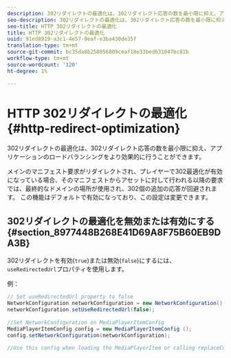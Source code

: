 ```yaml
---
description: 302リダイレクトの最適化は、302リダイレクト応答の数を最小限に抑え、アプリケーションのロードバランシングをより効果的に行うことができます。
seo-description: 302リダイレクトの最適化は、302リダイレクト応答の数を最小限に抑え、アプリケーションのロードバランシングをより効果的に行うことができます。
seo-title: HTTP 302リダイレクトの最適化
title: HTTP 302リダイレクトの最適化
uuid: 91ed8919-a3c1-4e57-9eaf-e3ba430de35f
translation-type: tm+mt
source-git-commit: bc35da8b258056809ceaf18e33bed631047bc81b
workflow-type: tm+mt
source-wordcount: '120'
ht-degree: 1%

---
```



# HTTP 302リダイレクトの最適化{#http-redirect-optimization}

302リダイレクトの最適化は、302リダイレクト応答の数を最小限に抑え、アプリケーションのロードバランシングをより効果的に行うことができます。

メインのマニフェスト要求がリダイレクトされ、プレイヤーで302最適化が有効になっている場合、そのマニフェストからアセットに対して行われる以降の要求では、最終的なドメインの場所が使用され、302個の追加の応答が回避されます。 この機能はデフォルトで有効になっており、この設定は変更できます。

## 302リダイレクトの最適化を無効または有効にする{#section_8977448B268E41D69A8F75B60EB9DA3B}

302リダイレクトを有効(`true`)または無効(`false`)にするには、`useRedirectedUrl`プロパティを使用します。

<!--<a id="example_888749F70C8A43279D06A29BD68E7E4D"></a>-->

例：

```java
// Set useRedirectedUrl property to false 
NetworkConfiguration networkConfiguration = new NetworkConfiguration(); 
networkConfiguration.setUseRedirectedUrl(false); 
 
//Set NetworkConfiguration on MediaPlayerItemConfig 
MediaPlayerItemConfig config = new MediaPlayerItemConfig (); 
config.setNetworkConfiguration(networkConfiguration); 
 
//Use this config when loading the MediaPlayerItem or calling replaceCurrentResource
```

